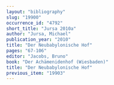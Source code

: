 ```yaml
---
layout: "bibliography"
slug: "19900"
occurrence_id: "4792"
short_title: "Jursa 2010a"
author: "Jursa, Michael"
publication_year: "2010"
title: "Der Neubabylonische Hof"
pages: "67-106"
editor: "Jacobs, Bruno"
book: "Der Achämenidenhof (Wiesbaden)"
title: "Der Neubabylonische Hof"
previous_item: "19903"
---
```

